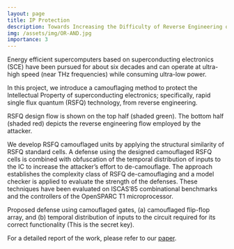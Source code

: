 ```yaml
---
layout: page
title: IP Protection
description: Towards Increasing the Difficulty of Reverse Engineering of RSFQ Circuits
img: /assets/img/OR-AND.jpg
importance: 3
---
```

Energy efficient supercomputers based on superconducting electronics (SCE) have been pursued for about six decades
and can operate at ultra-high speed (near THz frequencies) while consuming ultra-low power.

In this project, we introduce a camouflaging method to protect the Intellectual Property of superconducting electronics; specifically, rapid single
flux quantum (RSFQ) technology, from reverse engineering.

<div class="row">
    <div class="col-sm mt-3 mt-md-0">
        <img class="img-fluid rounded z-depth-1" src="{{ 'assets/img/THREAT_MODEL.jpeg' | relative_url }}" alt="" title="example image"/>
    </div>
</div>
<div class="caption">
    RSFQ design flow is shown on the top half (shaded green). The bottom half (shaded red) depicts the reverse engineering flow employed by the attacker.
</div>


 We develop RSFQ camouflaged units by applying the structural similarity of RSFQ standard cells. A defense using the designed camouflaged RSFQ cells is combined with obfuscation of the temporal distribution of inputs to the IC to increase the attacker’s effort to de-camouflage. The approach establishes the complexity class of RSFQ de-camouflaging and a model checker is applied to evaluate the strength of the defenses. These techniques have been evaluated on ISCAS’85 combinational benchmarks and the controllers of the OpenSPARC T1 microprocessor. 

<div class="row">
    <div class="col-sm mt-3 mt-md-0">
        <img class="img-fluid rounded z-depth-1" src="{{ 'assets/img/temporal_obfuscation2.jpeg' | relative_url }}" alt="" title="example image"/>
    </div>
</div>
<div class="caption">
    Proposed defense using camouflaged gates, (a) camouflaged flip-flop array, and (b) temporal distribution of inputs to the circuit required for its correct functionality (This is the secret key).
</div>

For a detailed report of the work, please refer to our [paper](https://ieeexplore.ieee.org/document/8663415).
